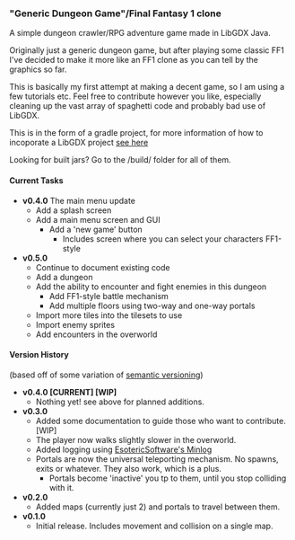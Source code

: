 ### "Generic Dungeon Game"/Final Fantasy 1 clone
A simple dungeon crawler/RPG adventure game made in LibGDX Java.

Originally just a generic dungeon game, but after playing some classic FF1 I've decided to make it more like an FF1 clone as you can tell by the graphics so far.

This is basically my first attempt at making a decent game, so I am using a few tutorials etc. 
Feel free to contribute however you like, especially cleaning up the vast array of spaghetti code and probably bad use of 
LibGDX.

This is in the form of a gradle project, for more information of how to incoporate a LibGDX project 
[see here](https://github.com/libgdx/libgdx/wiki/Setting-up-your-Development-Environment-%28Eclipse%2C-Intellij-IDEA%2C-NetBeans%29)

Looking for built jars? Go to the /build/ folder for all of them.

#### Current Tasks
* **v0.4.0** The main menu update
  * Add a splash screen
  * Add a main menu screen and GUI
    * Add a 'new game' button
      * Includes screen where you can select your characters FF1-style
* **v0.5.0**
  * Continue to document existing code
  * Add a dungeon
  * Add the ability to encounter and fight enemies in this dungeon
    * Add FF1-style battle mechanism
    * Add multiple floors using two-way and one-way portals
  * Import more tiles into the tilesets to use
  * Import enemy sprites
  * Add encounters in the overworld

#### Version History
(based off of some variation of [semantic versioning](http://semver.org/))
* **v0.4.0 [CURRENT] [WIP]**
  * Nothing yet! see above for planned additions.
* **v0.3.0** 
  * Added some documentation to guide those who want to contribute. [WIP]
  * The player now walks slightly slower in the overworld.
  * Added logging using [EsotericSoftware's Minlog](https://github.com/EsotericSoftware/minlog)
  * Portals are now the universal teleporting mechanism. No spawns, exits or whatever. They also work, which is a plus.
    * Portals become 'inactive' you tp to them, until you stop colliding with it.
* **v0.2.0** 
  * Added maps (currently just 2) and portals to travel between them.
* **v0.1.0** 
  * Initial release. Includes movement and collision on a single map.
